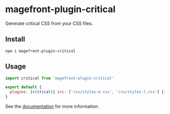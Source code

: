 # magefront-plugin-critical

Generate critical CSS from your CSS files.

## Install

    npm i magefront-plugin-critical

## Usage

```js
import critical from 'magefront-plugin-critical'

export default {
  plugins: [critical({ src: ['css/styles-m.css', 'css/styles-l.css'] })],
}
```

See the [documentation](https://ubermanu.github.io/magefront/#/plugins/critical) for more information.
